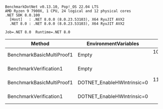 ```

BenchmarkDotNet v0.13.10, Pop!_OS 22.04 LTS
AMD Ryzen 9 7900X, 1 CPU, 24 logical and 12 physical cores
.NET SDK 8.0.100
  [Host]   : .NET 8.0.0 (8.0.23.53103), X64 RyuJIT AVX2
  .NET 8.0 : .NET 8.0.0 (8.0.23.53103), X64 RyuJIT AVX2

Job=.NET 8.0  Runtime=.NET 8.0

```

| Method                    | EnvironmentVariables       |       Mean |     Error |    StdDev |   Gen0 |  Allocated |
|---------------------------|----------------------------|-----------:|----------:|----------:|-------:|-----------:|
| BenchmarkBasicMultiProof1 | Empty                      | 102.014 ms | 0.3419 ms | 0.3198 ms |      - | 3354.38 KB |
| BenchmarkVerification1    | Empty                      |   5.602 ms | 0.0116 ms | 0.0097 ms | 7.8125 |  793.11 KB |
| BenchmarkBasicMultiProof1 | DOTNET_EnableHWIntrinsic=0 | 114.958 ms | 0.2365 ms | 0.2212 ms |      - |    3356 KB |
| BenchmarkVerification1    | DOTNET_EnableHWIntrinsic=0 |   5.792 ms | 0.0313 ms | 0.0292 ms | 7.8125 |  793.12 KB |
